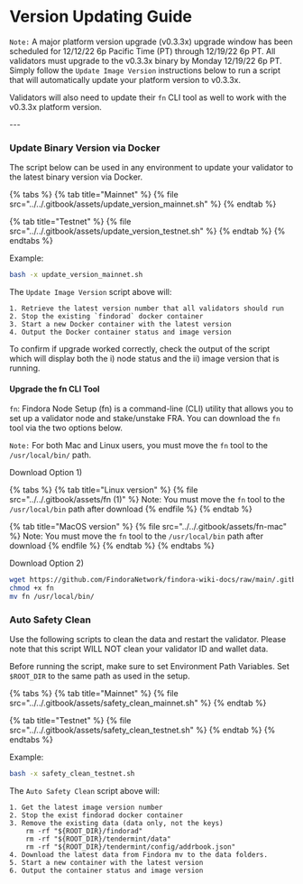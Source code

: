 # Version Updating Guide

`Note:` A major platform version upgrade (v0.3.3x) upgrade window has been scheduled for 12/12/22 6p Pacific Time (PT) through 12/19/22 6p PT. All validators must upgrade to the v0.3.3x binary by Monday 12/19/22 6p PT. Simply follow the `Update Image Version` instructions below to run a script that will automatically update your platform version to v0.3.3x.

Validators will also need to update their `fn` CLI tool as well to work with the v0.3.3x platform version.

\---

### Update Binary Version via Docker[​](https://wiki.findora.org/docs/validators/update-version#update-image-version) <a href="#update-image-version" id="update-image-version"></a>

The script below can be used in any environment to update your validator to the latest binary version via Docker.

{% tabs %}
{% tab title="Mainnet" %}
{% file src="../../.gitbook/assets/update_version_mainnet.sh" %}
{% endtab %}

{% tab title="Testnet" %}
{% file src="../../.gitbook/assets/update_version_testnet.sh" %}
{% endtab %}
{% endtabs %}

Example:

```bash
bash -x update_version_mainnet.sh
```

The `Update Image Version` script above will:

```
1. Retrieve the latest version number that all validators should run
2. Stop the existing `findorad` docker container
3. Start a new Docker container with the latest version
4. Output the Docker container status and image version
```

To confirm if upgrade worked correctly, check the output of the script which will display both the i) node status and the ii) image version that is running.



#### Upgrade the fn CLI Tool[​](https://wiki.findora.org/docs/validators/automated-setup#setup-the-fn-cli-tool) <a href="#setup-the-fn-cli-tool" id="setup-the-fn-cli-tool"></a>

`fn`: Findora Node Setup (fn) is a command-line (CLI) utility that allows you to set up a validator node and stake/unstake FRA. You can download the `fn` tool via the two options below.

`Note:` For both Mac and Linux users, you must move the `fn` tool to the `/usr/local/bin/` path.

Download Option 1)

{% tabs %}
{% tab title="Linux version" %}
{% file src="../../.gitbook/assets/fn (1)" %}
Note: You must move the `fn` tool to the `/usr/local/bin` path after download
{% endfile %}
{% endtab %}

{% tab title="MacOS version" %}
{% file src="../../.gitbook/assets/fn-mac" %}
Note: You must move the `fn` tool to the `/usr/local/bin` path after download
{% endfile %}
{% endtab %}
{% endtabs %}

Download Option 2)

```bash
wget https://github.com/FindoraNetwork/findora-wiki-docs/raw/main/.gitbook/assets/fn
chmod +x fn
mv fn /usr/local/bin/
```

### Auto Safety Clean[​](https://wiki.findora.org/docs/validators/update-version#auto-safety-clean) <a href="#auto-safety-clean" id="auto-safety-clean"></a>

Use the following scripts to clean the data and restart the validator. Please note that this script WILL NOT clean your validator ID and wallet data.

Before running the script, make sure to set Environment Path Variables. Set `$ROOT_DIR` to the same path as used in the setup.

{% tabs %}
{% tab title="Mainnet" %}
{% file src="../../.gitbook/assets/safety_clean_mainnet.sh" %}
{% endtab %}

{% tab title="Testnet" %}
{% file src="../../.gitbook/assets/safety_clean_testnet.sh" %}
{% endtab %}
{% endtabs %}

Example:

```bash
bash -x safety_clean_testnet.sh
```



The `Auto Safety Clean` script above will:

```
1. Get the latest image version number 
2. Stop the exist findorad docker container
3. Remove the existing data (data only, not the keys)
    rm -rf "${ROOT_DIR}/findorad"
    rm -rf "${ROOT_DIR}/tendermint/data"
    rm -rf "${ROOT_DIR}/tendermint/config/addrbook.json"
4. Download the latest data from Findora mv to the data folders.
5. Start a new container with the latest version
6. Output the container status and image version
```

